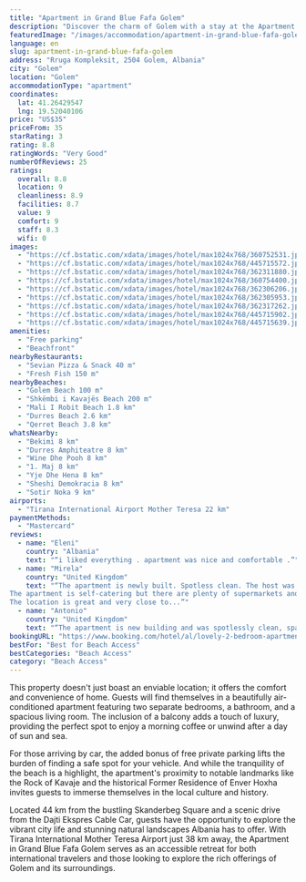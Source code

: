 ```yaml
---
title: "Apartment in Grand Blue Fafa Golem"
description: "Discover the charm of Golem with a stay at the Apartment in Grand Blue Fafa Golem, a prime beachfront property that promises more than just a place to sleep."
featuredImage: "/images/accommodation/apartment-in-grand-blue-fafa-golem-360752531.jpg"
language: en
slug: apartment-in-grand-blue-fafa-golem
address: "Rruga Kompleksit, 2504 Golem, Albania"
city: "Golem"
location: "Golem"
accommodationType: "apartment"
coordinates:
  lat: 41.26429547
  lng: 19.52040106
price: "US$35"
priceFrom: 35
starRating: 3
rating: 8.8
ratingWords: "Very Good"
numberOfReviews: 25
ratings:
  overall: 8.8
  location: 9
  cleanliness: 8.9
  facilities: 8.7
  value: 9
  comfort: 9
  staff: 8.3
  wifi: 0
images:
  - "https://cf.bstatic.com/xdata/images/hotel/max1024x768/360752531.jpg?k=faa16288654edd5f42fd9c491967f77afc15b997f77ce4158c05958f45b440bf&o=&hp=1"
  - "https://cf.bstatic.com/xdata/images/hotel/max1024x768/445715572.jpg?k=218dbbf5f21bed0410e696542d73c3cf31d9def043aa998f4c623f64b6c89156&o=&hp=1"
  - "https://cf.bstatic.com/xdata/images/hotel/max1024x768/362311880.jpg?k=e1c260111ca838205bb822d616239dd509472a2f30f1ff7b7e2cdf1b0eb44d94&o=&hp=1"
  - "https://cf.bstatic.com/xdata/images/hotel/max1024x768/360754400.jpg?k=821a5b035cd319c68c180521736aa27c66996721c39c7f47e0a940d62a7518a3&o=&hp=1"
  - "https://cf.bstatic.com/xdata/images/hotel/max1024x768/362306206.jpg?k=ba698716f134f7903c3a0040139995c843fa6ad4f1f099cca66e08731da4bd85&o=&hp=1"
  - "https://cf.bstatic.com/xdata/images/hotel/max1024x768/362305953.jpg?k=0fb691ba36cb38852de0e47e96d5a5c42d0d0b2e938d3ad76689ebba50700cfa&o=&hp=1"
  - "https://cf.bstatic.com/xdata/images/hotel/max1024x768/362317262.jpg?k=07364c194d2763e9e4c74f909e7cd645085571b5639f22251e5820977149d2a1&o=&hp=1"
  - "https://cf.bstatic.com/xdata/images/hotel/max1024x768/445715902.jpg?k=aa5e7099a39dea17f6347909920914dab421aea6298e37f5e7d3eccc72e1b24a&o=&hp=1"
  - "https://cf.bstatic.com/xdata/images/hotel/max1024x768/445715639.jpg?k=245a2f778a10787d293bca4fd07e10c1b1e96c521e18d065a7b3fcdf0fbfdb03&o=&hp=1"
amenities:
  - "Free parking"
  - "Beachfront"
nearbyRestaurants:
  - "Sevian Pizza & Snack 40 m"
  - "Fresh Fish 150 m"
nearbyBeaches:
  - "Golem Beach 100 m"
  - "Shkëmbi i Kavajës Beach 200 m"
  - "Mali I Robit Beach 1.8 km"
  - "Durres Beach 2.6 km"
  - "Qerret Beach 3.8 km"
whatsNearby:
  - "Bekimi 8 km"
  - "Durres Amphiteatre 8 km"
  - "Wine Dhe Pooh 8 km"
  - "1. Maj 8 km"
  - "Yje Dhe Hena 8 km"
  - "Sheshi Demokracia 8 km"
  - "Sotir Noka 9 km"
airports:
  - "Tirana International Airport Mother Teresa 22 km"
paymentMethods:
  - "Mastercard"
reviews:
  - name: "Eleni"
    country: "Albania"
    text: "“i liked everything . apartment was nice and comfortable .”"
  - name: "Mirela"
    country: "United Kingdom"
    text: "“The apartment is newly built. Spotless clean. The host was very nice and very helpful with anything you ask.
The apartment is self-catering but there are plenty of supermarkets and restaurants close by.
The location is great and very close to...”"
  - name: "Antonio"
    country: "United Kingdom"
    text: "“The apartment is new building and was spotlessly clean, spacious and has side sea view . our first booking was 10 days then we extended another 3. there are few small supermarket nearby which were very handy . The host met us on arrival and was...”"
bookingURL: "https://www.booking.com/hotel/al/lovely-2-bedroom-apartment-in-golem.en-gb.html?aid=8035640"
bestFor: "Best for Beach Access"
bestCategories: "Beach Access"
category: "Beach Access"
---
```


This property doesn't just boast an enviable location; it offers the comfort and convenience of home. Guests will find themselves in a beautifully air-conditioned apartment featuring two separate bedrooms, a bathroom, and a spacious living room. The inclusion of a balcony adds a touch of luxury, providing the perfect spot to enjoy a morning coffee or unwind after a day of sun and sea.

For those arriving by car, the added bonus of free private parking lifts the burden of finding a safe spot for your vehicle. And while the tranquility of the beach is a highlight, the apartment's proximity to notable landmarks like the Rock of Kavaje and the historical Former Residence of Enver Hoxha invites guests to immerse themselves in the local culture and history.

Located 44 km from the bustling Skanderbeg Square and a scenic drive from the Dajti Ekspres Cable Car, guests have the opportunity to explore the vibrant city life and stunning natural landscapes Albania has to offer. With Tirana International Mother Teresa Airport just 38 km away, the Apartment in Grand Blue Fafa Golem serves as an accessible retreat for both international travelers and those looking to explore the rich offerings of Golem and its surroundings.